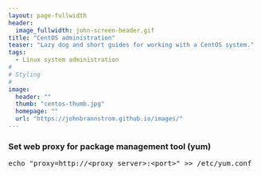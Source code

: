 ```yaml
---
layout: page-fullwidth
header:
  image_fullwidth: john-screen-header.gif
title: "CentOS administration"
teaser: "Lazy dog and short guides for working with a CentOS system."
tags:
  - Linux system administration
#
# Styling
#
image:
  header: ""
  thumb: "centos-thumb.jpg"
  homepage: ""
  url: "https://johnbrannstrom.github.io/images/"
---
```


<h3>Set web proxy for package management tool (yum)</h3>
<pre>echo "proxy=http://&lt;proxy server&gt;:&lt;port&gt" &gt;&gt; /etc/yum.conf</pre>
